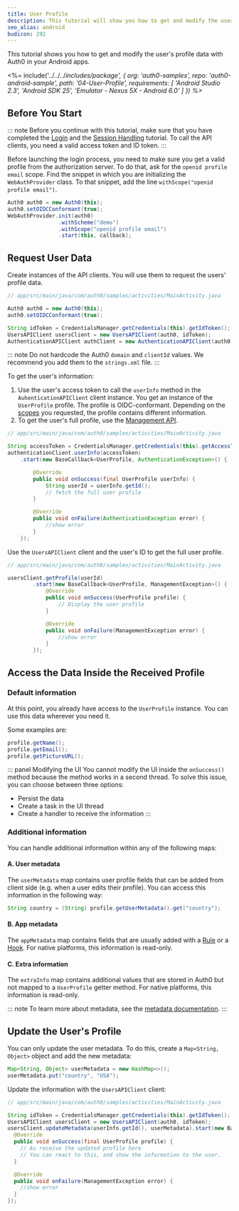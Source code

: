 ```yaml
---
title: User Profile
description: This tutorial will show you how to get and modify the user's profile data.
seo_alias: android
budicon: 292
---
```


This tutorial shows you how to get and modify the user's profile data with Auth0 in your Android apps.

<%= include('../../../_includes/_package', {
  org: 'auth0-samples',
  repo: 'auth0-android-sample',
  path: '04-User-Profile',
  requirements: [
    'Android Studio 2.3',
    'Android SDK 25',
    'Emulator - Nexus 5X - Android 6.0'
  ]
}) %>__

## Before You Start

::: note
Before you continue with this tutorial, make sure that you have completed the [Login](/quickstart/native/android/00-login) and the [Session Handling](/quickstart/native/android/03-session-handling) tutorial. To call the API clients, you need a valid access token and ID token.
:::

Before launching the login process, you need to make sure you get a valid profile from the authorization server. To do that, ask for the `openid profile email` scope. Find the snippet in which you are initializing the `WebAuthProvider` class. To that snippet, add the line `withScope("openid profile email")`.

```java
Auth0 auth0 = new Auth0(this);
auth0.setOIDCConformant(true);
WebAuthProvider.init(auth0)
                .withScheme("demo")
                .withScope("openid profile email")
                .start(this, callback);
```

## Request User Data

Create instances of the API clients. You will use them to request the users' profile data.

```java
// app/src/main/java/com/auth0/samples/activities/MainActivity.java

Auth0 auth0 = new Auth0(this);
auth0.setOIDCConformant(true);

String idToken = CredentialsManager.getCredentials(this).getIdToken();
UsersAPIClient usersClient = new UsersAPIClient(auth0, idToken);
AuthenticationAPIClient authClient = new AuthenticationAPIClient(auth0);
```

::: note
Do not hardcode the Auth0 `domain` and `clientId` values. We recommend you add them to the `strings.xml` file.
:::

To get the user's information:

1. Use the user's access token to call the `userInfo` method in the `AuhenticationAPIClient` client instance. 
You get an instance of the `UserProfile` profile. The profile is OIDC-conformant. Depending on the [scopes](https://auth0.com/docs/scopes/current) you requested, the profile contains different information.
2. To get the user's full profile, use the [Management API](https://auth0.com/docs/api/management/v2#!/Users).

```java
// app/src/main/java/com/auth0/samples/activities/MainActivity.java

String accessToken = CredentialsManager.getCredentials(this).getAccessToken();
authenticationClient.userInfo(accessToken)
    .start(new BaseCallback<UserProfile, AuthenticationException>() {

        @Override
        public void onSuccess(final UserProfile userInfo) {
            String userId = userInfo.getId();
            // fetch the full user profile
        }

        @Override
        public void onFailure(AuthenticationException error) {
            //show error
        }
    });
```

Use the `UsersAPIClient` client and the user's ID to get the full user profile.

```java
// app/src/main/java/com/auth0/samples/activities/MainActivity.java

usersClient.getProfile(userId)
        .start(new BaseCallback<UserProfile, ManagementException>() {
            @Override
            public void onSuccess(UserProfile profile) {
                // Display the user profile
            }

            @Override
            public void onFailure(ManagementException error) {
                //show error
            }
        });
```

## Access the Data Inside the Received Profile

### Default information

At this point, you already have access to the `UserProfile` instance.
You can use this data wherever you need it.

Some examples are:

```java
profile.getName();
profile.getEmail();
profile.getPictureURL();
```

::: panel Modifying the UI
You cannot modify the UI inside the `onSuccess()` method because the method works in a second thread. To solve this issue, you can choose between three options:
* Persist the data
* Create a task in the UI thread
* Create a handler to receive the information
:::

### Additional information

You can handle additional information within any of the following maps:

#### A. User metadata

The `userMetadata` map contains user profile fields that can be added from client side (e.g. when a user edits their profile). You can access this information in the following way:

```java
String country = (String) profile.getUserMetadata().get("country");
```

#### B. App metadata

The `appMetadata` map contains fields that are usually added with a [Rule](/rule) or a [Hook](/hooks). For native platforms, this information is read-only.

#### C. Extra information

The `extraInfo` map contains additional values that are stored in Auth0 but not mapped to a `UserProfile` getter method. For native platforms, this information is read-only.

::: note
To learn more about metadata, see the [metadata documentation](/metadata).
:::

## Update the User's Profile

You can only update the user metadata. To do this, create a `Map<String, Object>` object and add the new metadata:

```java
Map<String, Object> userMetadata = new HashMap<>();
userMetadata.put("country", "USA");
```

Update the information with the `UsersAPIClient` client:

```java
// app/src/main/java/com/auth0/samples/activities/MainActivity.java

String idToken = CredentialsManager.getCredentials(this).getIdToken();
UsersAPIClient usersClient = new UsersAPIClient(auth0, idToken);
usersClient.updateMetadata(userInfo.getId(), userMetadata).start(new BaseCallback<UserProfile, ManagementException>() {
  @Override
  public void onSuccess(final UserProfile profile) {
    // As receive the updated profile here
    // You can react to this, and show the information to the user.
  }

  @Override
  public void onFailure(ManagementException error) {
    //show error
  }
});
```
